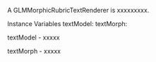 A GLMMorphicRubricTextRenderer is xxxxxxxxx.Instance Variables	textModel:		<Object>	textMorph:		<Object>textModel	- xxxxxtextMorph	- xxxxx